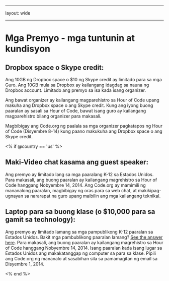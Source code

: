 * * *

layout: wide

* * *

# Mga Premyo - mga tuntunin at kundisyon

## Dropbox space o Skype credit:

Ang 10GB ng Dropbox space o $10 ng Skype credit ay limitado para sa mga Guro. Ang 10GB mula sa Dropbox ay kailangang idagdag sa nauna ng Dropbox account. Limitado ang premyo sa isa kada isang organizer.

Ang bawat organizer ay kailangang magparehistro sa Hour of Code upang makuha ang Dropbox space o ang Skype credit. Kung ang iyong buong paaralan ay sasali sa Hour of Code, bawat isang guro ay kailangang magparehistro bilang organizer para makasali.

Magbibigay ang Code.org ng paalala sa mga organizer pagkatapos ng Hour of Code (Disyembre 8-14) kung paano makukuha ang Dropbox space o ang Skype credit.

<% if @country == 'us' %>

## Maki-Video chat kasama ang guest speaker:

Ang premyo ay limitado lang sa mga paaralang K-12 sa Estados Unidos. Para makasali, ang buong paaralan ay kailangang magrehistro sa Hour of Code hanggang Nobyembre 14, 2014. Ang Code.org ay mamimili ng mananalong paaralan, magbibigay ng oras para sa web chat, at makikipag-ugnayan sa nararapat na guro upang maibilin ang mga kailangang teknikal.

## Laptop para sa buong klase (o $10,000 para sa gamit sa technology):

Ang premyo ay limitado lamang sa mga pampublikong K-12 paaralan sa Estados Unidos. Bakit mga pambublikong paaralan lamang? [See the answer here](http://www.hourofcode.com/#faq). Para makasali, ang buong paaralan ay kailangang magrehistro sa Hour of Code hanggang Nobyembre 14, 2014. Isang paaralan kada isang lugar sa Estados Unidos ang makakatanggap ng computer sa para sa klase. Pipili ang Code.org ng mananalo at sasabihan sila sa pamamagitan ng email sa Disyembre 1, 2014.

<% end %>